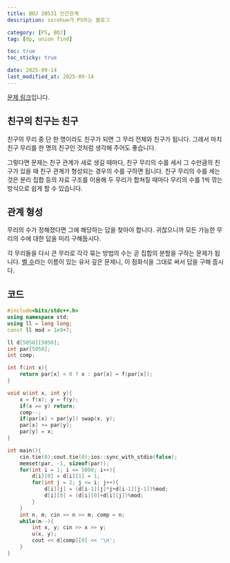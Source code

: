 ```yaml
---
title: BOJ 20531 인간관계
description: sorohue가 PS하는 블로그

category: [PS, BOJ]
tag: [dp, union find]

toc: true
toc_sticky: true

date: 2025-09-14
last_modified_at: 2025-09-14
---
```


[문제 링크](https://boj.kr/20531)입니다.

## 친구의 친구는 친구

친구의 무리 중 단 한 명이라도 친구가 되면 그 무리 전체와 친구가 됩니다. 그래서 마치 친구 무리를 한 명의 친구인 것처럼 생각해 주어도 좋습니다.

그렇다면 문제는 친구 관계가 새로 생길 때마다, 친구 무리의 수를 세서 그 수만큼의 친구가 있을 때 친구 관계가 형성되는 경우의 수를 구하면 됩니다. 친구 무리의 수를 세는 것은 분리 집합 등의 자료 구조를 이용해 두 무리가 합쳐질 때마다 무리의 수를 1씩 깎는 방식으로 쉽게 할 수 있습니다.

## 관계 형성

무리의 수가 정해졌다면 그에 해당하는 답을 찾아야 합니다. 귀찮으니까 모든 가능한 무리의 수에 대한 답을 미리 구해둡시다.

각 무리들을 다시 큰 무리로 각각 묶는 방법의 수는 곧 집합의 분할을 구하는 문제가 됩니다. [벨 수](https://namu.wiki/w/%EB%B2%A8%20%EC%88%98)라는 이름이 있는 유서 깊은 문제니, 이 점화식을 그대로 써서 답을 구해 줍시다.

## 코드

```cpp
#include<bits/stdc++.h>
using namespace std;
using ll = long long;
const ll mod = 1e9+7;

ll d[5050][5050];
int par[5050];
int comp;

int f(int x){
	return par[x] < 0 ? x : par[x] = f(par[x]);
}

void u(int x, int y){
	x = f(x); y = f(y);
	if(x == y) return;
	comp--;
	if(par[x] > par[y]) swap(x, y);
	par[x] += par[y];
	par[y] = x;
}

int main(){
	cin.tie(0);cout.tie(0);ios::sync_with_stdio(false);
	memset(par, -1, sizeof(par));
	for(int i = 1; i <= 5000; i++){
		d[i][0] = d[i][1] = 1;
		for(int j = 2; j <= i; j++){
			d[i][j] = (d[i-1][j]*j+d[i-1][j-1])%mod;
			d[i][0] = (d[i][0]+d[i][j])%mod;
		}
	}
	int n, m; cin >> n >> m; comp = n;
	while(m--){
		int x, y; cin >> x >> y;
		u(x, y);
		cout << d[comp][0] << '\n';
	}
}
```